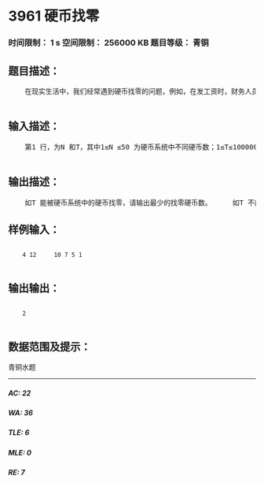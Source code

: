 # 3961 硬币找零   
### 时间限制： 1 s     空间限制： 256000 KB     题目等级： 青铜  
## 题目描述：  

<pre>
    在现实生活中，我们经常遇到硬币找零的问题，例如，在发工资时，财务人员就需要计算最少的找零硬币数，以便他们能从银行拿回最少的硬币数，并保证能用这些硬币发工资。 我们应该注意到，人民币的硬币系统是100，50，20，10，5，2，1，0.5，0.2，0.1，0.05，0.02，0.01 元，采用这些硬币我们可以对任何一个工资数用贪心算法求出其最少硬币数。但不幸的是：我们可能没有这样一种好的硬币系统，因此用贪心算法不能求出最少的硬币数，甚至有些金钱总数还不能用这些硬币找零。例如，如果硬币系统是40，30，25 元，那么37元就不能用这些硬币找零；95元的最少找零硬币数是3。又如，硬币系统是10，7，5，1元，那么12 元用贪心法得到的硬币数为3，而最少硬币数是2。     你的任务就是：对于任意的硬币系统和一个金钱数，请你编程求出最少的找零硬币数；如果不能用这些硬币找零，请给出一种找零方法，使剩下的钱最少。   

</pre>
  
  
## 输入描述：  

<pre>
    第1 行，为N 和T，其中1≤N ≤50 为硬币系统中不同硬币数；1≤T≤100000 为需要用硬币找零的总数。     第2 行为N 个数值不大于65535 的正整数，它们是硬币系统中各硬币的面值。   

</pre>
  
  
## 输出描述：  

<pre>
    如T 能被硬币系统中的硬币找零，请输出最少的找零硬币数。     如T 不能被硬币系统中的硬币找零，请输出剩下钱数最少的找零方案中的最少硬币数。 
</pre>
  
  
## 样例输入：  

<pre><code>
    4 12     10 7 5 1  

</code></pre>
  
  
## 输出输出：  

<pre><code>
    2  

</code></pre>
  
  
## 数据范围及提示：  

<pre>
青铜水题
</pre>
  
  
***  

##### AC: 22  
##### WA: 36  
##### TLE: 6  
##### MLE: 0  
##### RE: 7  
